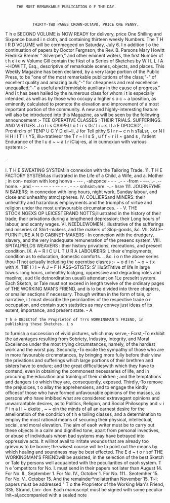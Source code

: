          THE MOST REMARKABLE PUBLICATION O F THE DAY.



                THIRTY-TWO PAGES CROWN-OCTAVO, PRICE ONE PENNY.
   T h e SECOND VOLUME is NOW READY for delivery, price One Shilling and Sixpence bound
i n cloth, and containing thirteen weekly Numbers. The T H I R D VOLUME will be cornmegeed on
Saturday, July 6. I n addition t o the continuation of papers by Doctor Fergnson, the Rev. B.
Parsons Mary Howitt Fredrika Bremer " Silverpen," and other eminent writers, the first Number
of t h e i e w Volume Gill contain the fikst of a Series of Sketches by W I L L I A ~HOWITT, Esq.,
descriptive of remarkable scenes, objects, and places.
   This Weekly Magazine has been declared, by a very large portion of the Public Press, to be "one
of the most remarkable publications of the class;"-" of excellent quality and amazing bulk;"-"     for
cheapness and real excellence unequalled;"-"         a useful and formidable auxiliary in the cause of
progress." And i t has been hailed by the numerous class for whom i t is especially intended, as well
as by those who occupy a higher s o c ~ a lposition, as eminently calculated to promote the elevation
and improvement of a most important portion of the community.
  A new and highly-interesting feature will also be introduced into this Magazine, as will be seen
by the following announcement :-
                           TEE OPERATIVE CLASSES :
             THEIR TRIALS. SUFFERINGS. AND VIRTUES.
J o l i s CASPELLo f i r s 0s' I i ~ s l l a E DPOCSD'., ill Prcntin:lrs of TENP U C Y D eil~ll,             J     for Tell pithy
S l r r ~ c n h sTaLsr,
                 ,        or N I H H I I T I \ YS, illu~trativeor the T r ~ l l s S
                                                                                  , u f f ~ r i l ~ gand
                                                                                                      s , I'atient Endurance of
the l u d ~ ~ a t r iClaj-es,
                     al       in cunncxiun with various systems :-




                                                                                                -
   I. T H E SWEATING SYSTEM:in connexion with the Tailoring Trade.
   11. T H E FACTORY       SYSTEM:as illustrated in the Life of a Child, a Wife, and a. Mother ; in con-
nexion with long honva  - --- , -ahzpnce
                                  - - - ..- - -from
                                                - ---...- .--
                                                      home. -,and        - -- - -- - - -- - - .
                                                                   - -.- snhsist~nre.
                                                              -..- hsre
   111. JOURNEYME       N BAKERS: in connexion with long hours, night work, Sunday labour, and close
and unhealthy atmc)spheres.
   IV. COLLIERSand MINERS: their unhealthy and hazardous employments and the triumphs of
virtue and religion under the most unfavourable circumstances.                                 - -
   V. THE STOCKINGEXS          OP LEICESTERAND NOTTS;illustrated in the history of their trade; their
privations during a lengthened depression; their Long hours of labour, and scanty wages.
   VI. NEEDLEWOMEN : illustrative of the sufferings and miseries of Shirt-makers, and the makers
of Slop-goods, &c.
   VII. SALE-FURNITURE            A N D CABINET-MAKERS             : In connexion with the drudgery, slavery, and
the very inadequate remuneration of the preaenc system.
   VIII. SPITALPIELDS        WEAVERS          : their history privations, recreations, and present condition.
   IX. A ~ R I C U L T U R A   LABOURERS:
                                  L                    their e'mployments, condition as to education, domestic
comforts.
..          &c.
                          i o n the above series thou-11 not actually including the operntise clasrcs :-
   ~ o d i n ' ~ o ~ t x with
   X. TIIF I ) I ~ A J ~ F H
                           ASS~STISTS:
                             S'                   iiluStThtive zf life In large towus. long hours, unhealthy lcclging,
oppressive and degrading roles and maxilns;, aud tlle detnordiration usuaii) attendant on 1Le preselrt
system.
   Each Sketch, or Tale must not exceed in length twelve of the ordinary pages of THE WORKING
MAN'S FRIEND, and is lo be divided into three chapters, or smaller sectiqns if necessary. Though
written in the form of tale, or narrative, i t must describe the pecnliantles of the respective trade
o r occupation, and contain such statistics as may convey just ideas of its extent, importance, and
present state.
                                                               -
                                                               A


    T h e OBJECTof the Proprietor of Trrs WORKINGMAN'S FRIEND, in publishing these Sketches, i s
 to furnish a succession of vivid pictures, which may serve,-
    Fcrst,-To exhibit the advantages resulting from Sobriety, Industry, Integrity, and Moral Excellence
under the most trying circumstances, namely, of the hardest work and the worst pay.
    Secondly,-To excite the sympathy of those who are in more favourable circnmstances, by bringing
more fully before their view the privations and sufferings which large portions of their brethren and
sisters have to endure; and the great difficultieswith which they have to contend, even in obtaining
the commonest necessaries of life, and in procuring the education and trainlng of their children ; and
the temptations and dangers t o which they are, consequently, exposed.
    Thirdly,-To remove the prejudices, t o allay the apprehensiens, and to engage the kindly officesof
those who have formed unfavourable opinions of the masses, as persons who have imbibed what are
considered extravagant opinions and unwarrantable desires, as to Politics, Religion, and Social
Philosophy and
    ~ i F i n a l l ~ ekeite
                      , ~ ~ oin the minds of all an earnest desire for the amelioration of the condition of
t h e toiling classes, and a determination to employ the most rational means of securing their physical,
intellectual, social, and moral elevation.
    The aim of eaoh writer must be to carry out these objects in a calm and dignified tone, apart from
personal invectives, or abuse of individuals whom bad systems may have betrayed into oppressive
acts. It willnot avail to irritate wounds that are already too grievous to be borne; the wisest course
will be to point out the means by which healing and soundness may be best effected.
   The E d ~ t o r sof THE WORKINGMAN'S FRIENDwill be assisted, in the selection of the best Sketch
or Tale by persons well acquainted with the peculiarities of eaoh system.
   T h e 'ompetitors for No. I. must send in their papers not later than August 14.
           For No. II., September 1.                                    For No. IV., October 1.
           For No. 111.. Seotemher 15.                                  For No. V.. October 15.
   And the remainder*noilaterthan November 15.
   T~I; papers must be addressed " T o the Proprietor of the Working Man's Friend, 335, Strand, Lon-
don.      Each manuscript must be signed with some peculiar lnit~al,accompanied with a sealed note
